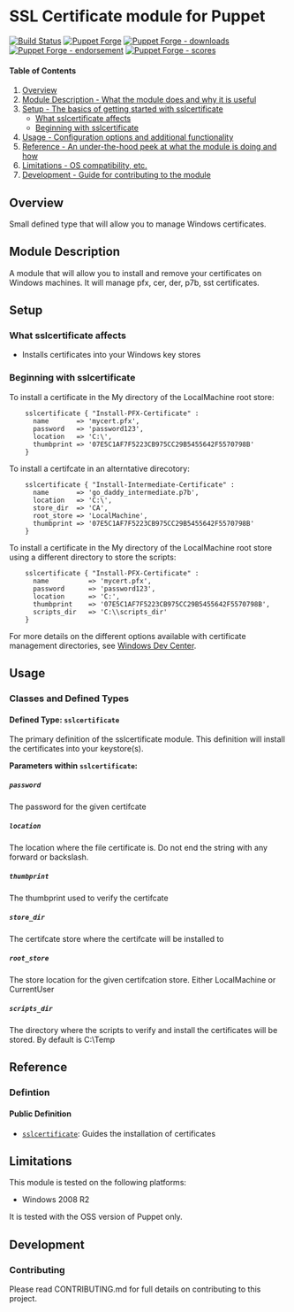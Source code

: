 # SSL Certificate module for Puppet

[![Build Status](https://travis-ci.org/voxpupuli/puppet-sslcertificate.png?branch=master)](https://travis-ci.org/voxpupuli/puppet-sslcertificate)
[![Puppet Forge](https://img.shields.io/puppetforge/v/puppet/sslcertificate.svg)](https://forge.puppetlabs.com/puppet/sslcertificate)
[![Puppet Forge - downloads](https://img.shields.io/puppetforge/dt/puppet/sslcertificate.svg)](https://forge.puppetlabs.com/puppet/sslcertificate)
[![Puppet Forge - endorsement](https://img.shields.io/puppetforge/e/puppet/sslcertificate.svg)](https://forge.puppetlabs.com/puppet/sslcertificate)
[![Puppet Forge - scores](https://img.shields.io/puppetforge/f/puppet/sslcertificate.svg)](https://forge.puppetlabs.com/puppet/sslcertificate)

#### Table of Contents

1. [Overview](#overview)
1. [Module Description - What the module does and why it is useful](#module-description)
1. [Setup - The basics of getting started with sslcertificate](#setup)
    * [What sslcertificate affects](#what-sslcertificate-affects)
    * [Beginning with sslcertificate](#beginning-with-sslcertificate)
1. [Usage - Configuration options and additional functionality](#usage)
1. [Reference - An under-the-hood peek at what the module is doing and how](#reference)
1. [Limitations - OS compatibility, etc.](#limitations)
1. [Development - Guide for contributing to the module](#development)

## Overview

Small defined type that will allow you to manage Windows certificates.

## Module Description

A module that will allow you to install and remove your certificates on Windows
machines. It will manage pfx, cer, der, p7b, sst certificates.

## Setup

### What sslcertificate affects

* Installs certificates into your Windows key stores

### Beginning with sslcertificate

  To install a certificate in the My directory of the LocalMachine root store:

```puppet
    sslcertificate { "Install-PFX-Certificate" :
      name       => 'mycert.pfx',
      password   => 'password123',
      location   => 'C:\',
      thumbprint => '07E5C1AF7F5223CB975CC29B5455642F5570798B'
    }
```

  To install a certifcate in an alterntative direcotory:

```puppet
    sslcertificate { "Install-Intermediate-Certificate" :
      name       => 'go_daddy_intermediate.p7b',
      location   => 'C:\',
      store_dir  => 'CA',
      root_store => 'LocalMachine',
      thumbprint => '07E5C1AF7F5223CB975CC29B5455642F5570798B'
    }
```

To install a certificate in the My directory of the LocalMachine root store using a different directory to store the scripts:

```puppet
    sslcertificate { "Install-PFX-Certificate" :
      name          => 'mycert.pfx',
      password      => 'password123',
      location      => 'C:',
      thumbprint    => '07E5C1AF7F5223CB975CC29B5455642F5570798B',
      scripts_dir   => 'C:\\scripts_dir'
    }
```

  For more details on the different options available with certificate management
  directories, see [Windows Dev Center](http://msdn.microsoft.com/en-us/library/windows/desktop/aa388136(v=vs.85).aspx).

## Usage

### Classes and Defined Types

#### Defined Type: `sslcertificate`

The primary definition of the sslcertificate module. This definition will install the
certificates into your keystore(s).

**Parameters within `sslcertificate`:**

##### `password`

The password for the given certifcate

##### `location`

The location where the file certificate is.
Do not end the string with any forward or backslash.

##### `thumbprint`

The thumbprint used to verify the certifcate

##### `store_dir`

The certifcate store where the certifcate will be installed to

##### `root_store`

The store location for the given certifcation store. Either LocalMachine or CurrentUser

##### `scripts_dir`

The directory where the scripts to verify and install the certificates will be stored. By default is C:\Temp

## Reference

### Defintion

#### Public Definition

* [`sslcertificate`](#define-sslcertificate): Guides the installation of certificates

## Limitations

This module is tested on the following platforms:

* Windows 2008 R2

It is tested with the OSS version of Puppet only.

## Development

### Contributing

Please read CONTRIBUTING.md for full details on contributing to this project.
